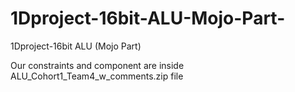 # 1Dproject-16bit-ALU-Mojo-Part-
1Dproject-16bit ALU (Mojo Part)

Our constraints and component are inside  ALU_Cohort1_Team4_w_comments.zip file  
